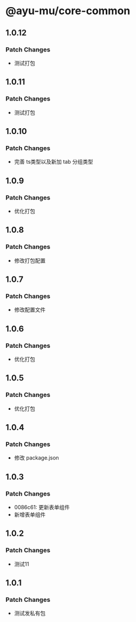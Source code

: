 # @ayu-mu/core-common

## 1.0.12

### Patch Changes

- 测试打包

## 1.0.11

### Patch Changes

- 测试打包

## 1.0.10

### Patch Changes

- 完善 ts类型以及新加 tab 分组类型

## 1.0.9

### Patch Changes

- 优化打包

## 1.0.8

### Patch Changes

- 修改打包配置

## 1.0.7

### Patch Changes

- 修改配置文件

## 1.0.6

### Patch Changes

- 优化打包

## 1.0.5

### Patch Changes

- 优化打包

## 1.0.4

### Patch Changes

- 修改 package.json

## 1.0.3

### Patch Changes

- 0086c61: 更新表单组件
- 新增表单组件

## 1.0.2

### Patch Changes

- 测试11

## 1.0.1

### Patch Changes

- 测试发私有包
